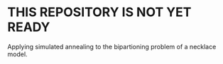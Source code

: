# THIS REPOSITORY IS NOT YET READY
Applying simulated annealing to the bipartioning problem of a necklace model.


